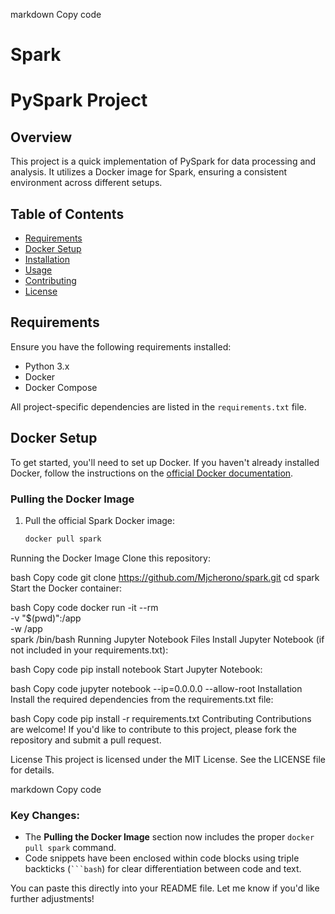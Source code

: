 markdown
Copy code
# Spark
# PySpark Project

## Overview
This project is a quick implementation of PySpark for data processing and analysis. It utilizes a Docker image for Spark, ensuring a consistent environment across different setups.

## Table of Contents
- [Requirements](#requirements)
- [Docker Setup](#docker-setup)
- [Installation](#installation)
- [Usage](#usage)
- [Contributing](#contributing)
- [License](#license)

## Requirements
Ensure you have the following requirements installed:

- Python 3.x
- Docker
- Docker Compose

All project-specific dependencies are listed in the `requirements.txt` file.

## Docker Setup
To get started, you'll need to set up Docker. If you haven't already installed Docker, follow the instructions on the [official Docker documentation](https://docs.docker.com/get-docker/).

### Pulling the Docker Image
1. Pull the official Spark Docker image:
   ```bash
   docker pull spark
Running the Docker Image
Clone this repository:

bash
Copy code
git clone https://github.com/Mjcherono/spark.git
cd spark
Start the Docker container:

bash
Copy code
docker run -it --rm \
   -v "$(pwd)":/app \
   -w /app \
   spark /bin/bash
Running Jupyter Notebook Files
Install Jupyter Notebook (if not included in your requirements.txt):

bash
Copy code
pip install notebook
Start Jupyter Notebook:

bash
Copy code
jupyter notebook --ip=0.0.0.0 --allow-root
Installation
Install the required dependencies from the requirements.txt file:

bash
Copy code
pip install -r requirements.txt
Contributing
Contributions are welcome! If you'd like to contribute to this project, please fork the repository and submit a pull request.

License
This project is licensed under the MIT License. See the LICENSE file for details.

markdown
Copy code

### Key Changes:
- The **Pulling the Docker Image** section now includes the proper `docker pull spark` command.
- Code snippets have been enclosed within code blocks using triple backticks (` ```bash `) for clear differentiation between code and text.

You can paste this directly into your README file. Let me know if you'd like further adjustments!